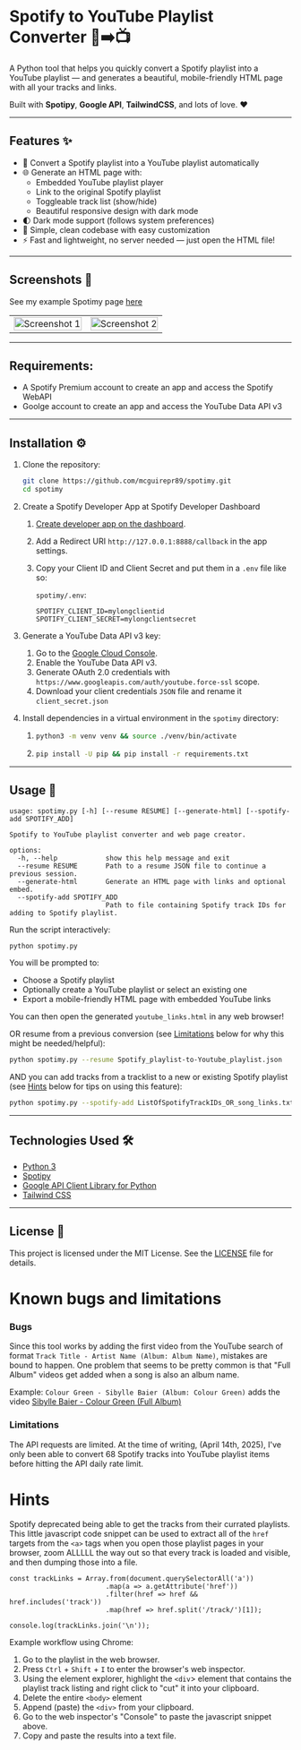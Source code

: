 # Spotify to YouTube Playlist Converter 🎵➡️📺

A Python tool that helps you quickly convert a Spotify playlist into a YouTube playlist — and generates a beautiful, mobile-friendly HTML page with all your tracks and links.

Built with **Spotipy**, **Google API**, **TailwindCSS**, and lots of love. ❤️

---

## Features ✨

- 🔄 Convert a Spotify playlist into a YouTube playlist automatically
- 🌐 Generate an HTML page with:
  - Embedded YouTube playlist player
  - Link to the original Spotify playlist
  - Toggleable track list (show/hide)
  - Beautiful responsive design with dark mode
- 🌓 Dark mode support (follows system preferences)
- 📜 Simple, clean codebase with easy customization
- ⚡ Fast and lightweight, no server needed — just open the HTML file!

---

## Screenshots 📸

See my example Spotimy page [here](https://playlist.pmcgui.xyz)
<table>
  <tr>
    <td><img src="https://github.com/user-attachments/assets/c9b3b0c0-3b83-42d9-a7e6-d0e2e7b80dac" alt="Screenshot 1" width="100%"></td>
    <td><img src="https://github.com/user-attachments/assets/691f9138-6d61-4651-9dc4-262b118d88ab" alt="Screenshot 2" width="100%"></td>
  </tr>
</table>


---

## Requirements:
- A Spotify Premium account to create an app and access the Spotify WebAPI
- Goolge account to create an app and access the YouTube Data API v3

---

## Installation ⚙️

1. Clone the repository:
   ```bash
   git clone https://github.com/mcguirepr89/spotimy.git
   cd spotimy
   ```
1. Create a Spotify Developer App at Spotify Developer Dashboard
   1. [Create developer app on the dashboard](https://developer.spotify.com/dashboard).
   1. Add a Redirect URI `http://127.0.0.1:8888/callback` in the app settings.
   1. Copy your Client ID and Client Secret and put them in a `.env` file like so:

      `spotimy/.env`:    
      ```
      SPOTIFY_CLIENT_ID=mylongclientid
      SPOTIFY_CLIENT_SECRET=mylongclientsecret
      ```
1. Generate a YouTube Data API v3 key:
   1. Go to the [Google Cloud Console](https://console.cloud.google.com/).
   1. Enable the YouTube Data API v3.
   1. Generate OAuth 2.0 credentials with `https://www.googleapis.com/auth/youtube.force-ssl` scope.
   1. Download your client credentials `JSON` file and rename it `client_secret.json`
  
1. Install dependencies in a virtual environment in the `spotimy` directory:
   1. ```bash
      python3 -m venv venv && source ./venv/bin/activate
      ```
   1. ```bash
      pip install -U pip && pip install -r requirements.txt
      ```

---

## Usage 🚀
```
usage: spotimy.py [-h] [--resume RESUME] [--generate-html] [--spotify-add SPOTIFY_ADD]

Spotify to YouTube playlist converter and web page creator.

options:
  -h, --help            show this help message and exit
  --resume RESUME       Path to a resume JSON file to continue a previous session.
  --generate-html       Generate an HTML page with links and optional embed.
  --spotify-add SPOTIFY_ADD
                        Path to file containing Spotify track IDs for adding to Spotify playlist.
```

Run the script interactively:

```bash
python spotimy.py
```

You will be prompted to:
- Choose a Spotify playlist
- Optionally create a YouTube playlist or select an existing one
- Export a mobile-friendly HTML page with embedded YouTube links

You can then open the generated `youtube_links.html` in any web browser!

OR resume from a previous conversion (see [Limitations](https://github.com/mcguirepr89/spotimy/blob/main/README.md#limitations) below for why this might be needed/helpful):
```bash
python spotimy.py --resume Spotify_playlist-to-Youtube_playlist.json
```

AND you can add tracks from a tracklist to a new or existing Spotify playlist (see [Hints](https://github.com/mcguirepr89/spotimy/blob/main/README.md#hints) below for tips on using this feature):
```bash
python spotimy.py --spotify-add ListOfSpotifyTrackIDs_OR_song_links.txt
```

---

## Technologies Used 🛠

- [Python 3](https://www.python.org/)
- [Spotipy](https://spotipy.readthedocs.io/en/2.22.1/)
- [Google API Client Library for Python](https://googleapis.dev/python/google-api-core/latest/index.html)
- [Tailwind CSS](https://tailwindcss.com/)

---

## License 📄

This project is licensed under the MIT License.
See the [LICENSE](LICENSE) file for details.


# Known bugs and limitations
### Bugs
Since this tool works by adding the first video from the YouTube search of format `Track Title - Artist Name (Album: Album Name)`, mistakes are bound to happen. One problem that seems to be pretty common is that "Full Album" videos get added when a song is also an album name.

Example: `Colour Green - Sibylle Baier (Album: Colour Green)` adds the video [Sibylle Baier - Colour Green (Full Album)](https://www.youtube.com/watch?v=8xVw7BEnkEI)

### Limitations
The API requests are limited. At the time of writing, (April 14th, 2025), I've only been able to convert 68 Spotify tracks into YouTube playlist items before hitting the API daily rate limit.

# Hints
Spotify deprecated being able to get the tracks from their currated playlists. This little javascript code snippet can be used to extract all of the `href` targets from the `<a>` tags when you open those playlist pages in your browser, zoom ALLLLL the way out so that every track is loaded and visible, and then dumping those into a file.

```
const trackLinks = Array.from(document.querySelectorAll('a'))
                        .map(a => a.getAttribute('href'))
                        .filter(href => href && href.includes('track'))
                        .map(href => href.split('/track/')[1]);

console.log(trackLinks.join('\n'));
```

Example workflow using Chrome:
1. Go to the playlist in the web browser.
1. Press `Ctrl` + `Shift` + `I` to enter the browser's web inspector.
1. Using the element explorer, highlight the `<div`> element that contains the playlist track listing and right click to "cut" it into your clipboard.
1. Delete the entire `<body>` element
1. Append (paste) the `<div>` from your clipboard.
1. Go to the web inspector's "Console" to paste the javascript snippet above.
1. Copy and paste the results into a text file.
